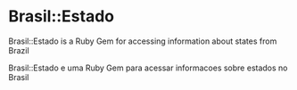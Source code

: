 # Brasil::Estado
Brasil::Estado is a Ruby Gem for accessing information about states from Brazil

Brasil::Estado e uma Ruby Gem para acessar informacoes sobre estados no Brasil

